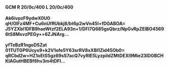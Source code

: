 #### GCM R 20/0c/400 L 20/0c/400
**Ak6ivpzF9ydwX0U0**<br/>**qH/0lFz4MF+Cu6nUfRUbkj8/bt6p2wVn45I+fDGABOA=**<br/>**J5YZXbl1DFB9haeWtzf2ELA93n+1/DFl7Q685gsQbrz/NpGvRpZEIBO45696tS8MsvzPEGy++6ZJNArg...**<br/><br/>
**yfTeBzR1ngoDSZat**<br/>**01TUTGP6Ucyx9+k2V1ofo5Y63srRV8xXBI1Zid45Ob0=**<br/>**qRCbd2w+HZ1oEtS5gz69sS7acQ7vyRIE5LyzpiIdZMtDEXI9Mie23lDGBCHKlAGutHBEBf6hv3m4tDFl...**